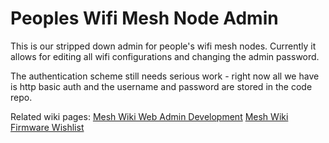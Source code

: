 Peoples Wifi Mesh Node Admin
===============
This is our stripped down admin for people's wifi mesh nodes. Currently it allows for editing all wifi configurations and changing the admin password. 

The authentication scheme still needs serious work - right now all we have is http basic auth and the username and password are stored in the code repo. 


Related wiki pages: 
[Mesh Wiki Web Admin Development](https://sudoroom.org/wiki/Mesh/Firmware/Web_Admin_Development "Mesh Wiki Web Admin Development")
[Mesh Wiki Firmware Wishlist](https://sudoroom.org/wiki/Mesh/Firmware#Web_admin_interface "Wiki Firmware Wants")
